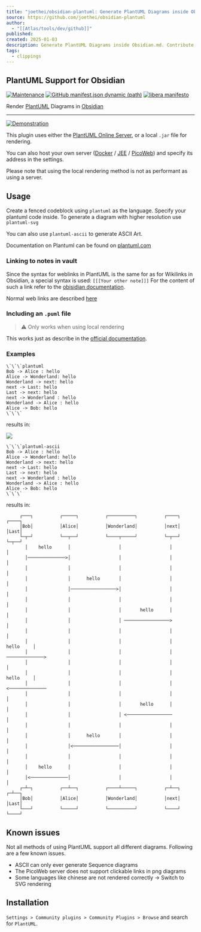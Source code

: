 ```yaml
---
title: "joethei/obsidian-plantuml: Generate PlantUML Diagrams inside Obsidian.md"
source: https://github.com/joethei/obsidian-plantuml
author:
  - "[[Atlas/tools/dev/github]]"
published:
created: 2025-01-03
description: Generate PlantUML Diagrams inside Obsidian.md. Contribute to joethei/obsidian-plantuml development by creating an account on GitHub.
tags:
  - clippings
---
```

## PlantUML Support for Obsidian

[![Maintenance](https://camo.githubusercontent.com/0c5216738e4616d93a89ef9969dbbb2ef5ecf2ed70044d6a1f6e8c3380958f2c/68747470733a2f2f696d672e736869656c64732e696f2f6d61696e74656e616e63652f7965732f32303234)](https://camo.githubusercontent.com/0c5216738e4616d93a89ef9969dbbb2ef5ecf2ed70044d6a1f6e8c3380958f2c/68747470733a2f2f696d672e736869656c64732e696f2f6d61696e74656e616e63652f7965732f32303234) [![GitHub manifest.json dynamic (path)](https://camo.githubusercontent.com/b2b34076f79ad49fdcb6dc9104fbe48f4f326e6a6a485c7d2b9b451aef3a9152/68747470733a2f2f696d672e736869656c64732e696f2f6769746875622f6d616e69666573742d6a736f6e2f6d696e41707056657273696f6e2f6a6f65746865692f6f6273696469616e2d706c616e74756d6c3f6c6162656c3d6c6f77657374253230737570706f7274656425323061707025323076657273696f6e)](https://camo.githubusercontent.com/b2b34076f79ad49fdcb6dc9104fbe48f4f326e6a6a485c7d2b9b451aef3a9152/68747470733a2f2f696d672e736869656c64732e696f2f6769746875622f6d616e69666573742d6a736f6e2f6d696e41707056657273696f6e2f6a6f65746865692f6f6273696469616e2d706c616e74756d6c3f6c6162656c3d6c6f77657374253230737570706f7274656425323061707025323076657273696f6e) [![libera manifesto](https://camo.githubusercontent.com/08fba251e5f3978248d098e9212cd8cbeac1974d7d9e0275701d097009b358fa/68747470733a2f2f696d672e736869656c64732e696f2f62616467652f6c69626572612d6d616e69666573746f2d6c69676874677265792e737667)](https://liberamanifesto.com/)

Render [PlantUML](https://plantuml.com/) Diagrams in [Obsidian](https://obsidian.md/)

---

[![Demonstration](https://camo.githubusercontent.com/4c44eccaa255660fa2fccc37c51a38afe653cece9ffb4646a466b7df6ab143ef/68747470733a2f2f692e6a6f65746865692e73706163652f633543567030615836682e676966)](https://camo.githubusercontent.com/4c44eccaa255660fa2fccc37c51a38afe653cece9ffb4646a466b7df6ab143ef/68747470733a2f2f692e6a6f65746865692e73706163652f633543567030615836682e676966)

This plugin uses either the [PlantUML Online Server](https://plantuml.com/server), or a local `.jar` file for rendering.

You can also host your own server ([Docker](https://hub.docker.com/r/plantuml/plantuml-server) / [JEE](https://plantuml.com/de/server) / [PicoWeb](https://plantuml.com/de/picoweb)) and specify its address in the settings.

Please note that using the local rendering method is not as performant as using a server.

## Usage

Create a fenced codeblock using `plantuml` as the language. Specify your plantuml code inside. To generate a diagram with higher resolution use `plantuml-svg`

You can also use `plantuml-ascii` to generate ASCII Art.

Documentation on Plantuml can be found on [plantuml.com](https://plantuml.com/)

### Linking to notes in vault

Since the syntax for weblinks in PlantUML is the same for as for Wikilinks in Obsidian, a special syntax is used: `[[[Your other note]]]` For the content of such a link refer to the [obisidian documentation](https://help.obsidian.md/How+to/Internal+link).

Normal web links are described [here](https://plantuml.com/de/link)

### Including an `.puml` file

> ⚠️ Only works when using local rendering

This works just as describe in the [official documentation](https://plantuml.com/de/preprocessing#393335a6fd28a804).

### Examples

```
\`\`\`plantuml
Bob -> Alice : hello
Alice -> Wonderland: hello
Wonderland -> next: hello
next -> Last: hello
Last -> next: hello
next -> Wonderland : hello
Wonderland -> Alice : hello
Alice -> Bob: hello
\`\`\`
```

results in:

[![](https://camo.githubusercontent.com/139a9dbcf893a4deaa07353595f1b63b2d5fbc4caa6401c19e1931c5de304116/687474703a2f2f7777772e706c616e74756d6c2e636f6d2f706c616e74756d6c2f706e672f5379664645684830722d78473069555370454a4b476d6b6933597438494374396f555332796f35497556627641516235454f6276414e315058313134494c7667484762534b5734384730384741505f344f624766613031314e53574d6532583149413278367734366f5572305f79366130303030)](https://camo.githubusercontent.com/139a9dbcf893a4deaa07353595f1b63b2d5fbc4caa6401c19e1931c5de304116/687474703a2f2f7777772e706c616e74756d6c2e636f6d2f706c616e74756d6c2f706e672f5379664645684830722d78473069555370454a4b476d6b6933597438494374396f555332796f35497556627641516235454f6276414e315058313134494c7667484762534b5734384730384741505f344f624766613031314e53574d6532583149413278367734366f5572305f79366130303030)

```
\`\`\`plantuml-ascii
Bob -> Alice : hello
Alice -> Wonderland: hello
Wonderland -> next: hello
next -> Last: hello
Last -> next: hello
next -> Wonderland : hello
Wonderland -> Alice : hello
Alice -> Bob: hello
\`\`\`
```

results in:

```
     ┌───┐          ┌─────┐          ┌──────────┐          ┌────┐          ┌────┐
     │Bob│          │Alice│          │Wonderland│          │next│          │Last│
     └─┬─┘          └──┬──┘          └────┬─────┘          └─┬──┘          └─┬──┘
       │    hello      │                  │                  │               │   
       │──────────────>│                  │                  │               │   
       │               │                  │                  │               │   
       │               │      hello       │                  │               │   
       │               │─────────────────>│                  │               │   
       │               │                  │                  │               │   
       │               │                  │       hello      │               │   
       │               │                  │ ─────────────────>               │   
       │               │                  │                  │               │   
       │               │                  │                  │     hello     │   
       │               │                  │                  │ ──────────────>   
       │               │                  │                  │               │   
       │               │                  │                  │     hello     │   
       │               │                  │                  │ <──────────────   
       │               │                  │                  │               │   
       │               │                  │       hello      │               │   
       │               │                  │ <─────────────────               │   
       │               │                  │                  │               │   
       │               │      hello       │                  │               │   
       │               │<─────────────────│                  │               │   
       │               │                  │                  │               │   
       │    hello      │                  │                  │               │   
       │<──────────────│                  │                  │               │   
     ┌─┴─┐          ┌──┴──┐          ┌────┴─────┐          ┌─┴──┐          ┌─┴──┐
     │Bob│          │Alice│          │Wonderland│          │next│          │Last│
     └───┘          └─────┘          └──────────┘          └────┘          └────┘
```

## Known issues

Not all methods of using PlantUML support all different diagrams. Following are a few known issues.

- ASCII can only ever generate Sequence diagrams
- The PicoWeb server does not support clickable links in png diagrams
- Some languages like chinese are not rendered correctly -> Switch to SVG rendering

## Installation

`Settings > Community plugins > Community Plugins > Browse` and search for `PlantUML`.